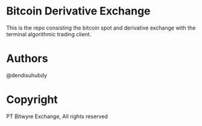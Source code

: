# Bitcoin Derivative Exchange 

This is the repo consisting the bitcoin spot and derivative exchange with the terminal algorithmic trading client.

# Authors

@dendisuhubdy

# Copyright
PT Bitwyre Exchange, All rights reserved
